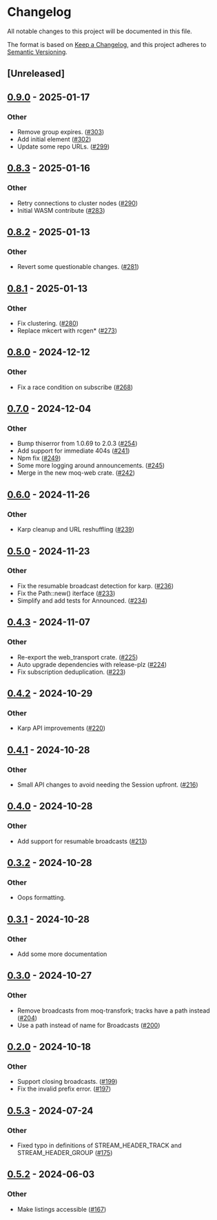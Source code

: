 # Changelog
All notable changes to this project will be documented in this file.

The format is based on [Keep a Changelog](https://keepachangelog.com/en/1.0.0/),
and this project adheres to [Semantic Versioning](https://semver.org/spec/v2.0.0.html).

## [Unreleased]

## [0.9.0](https://github.com/kixelated/moq-rs/compare/moq-transfork-v0.8.3...moq-transfork-v0.9.0) - 2025-01-17

### Other

- Remove group expires. ([#303](https://github.com/kixelated/moq-rs/pull/303))
- Add initial <moq-meet> element ([#302](https://github.com/kixelated/moq-rs/pull/302))
- Update some repo URLs. ([#299](https://github.com/kixelated/moq-rs/pull/299))

## [0.8.3](https://github.com/kixelated/moq-rs/compare/moq-transfork-v0.8.2...moq-transfork-v0.8.3) - 2025-01-16

### Other

- Retry connections to cluster nodes ([#290](https://github.com/kixelated/moq-rs/pull/290))
- Initial WASM contribute ([#283](https://github.com/kixelated/moq-rs/pull/283))

## [0.8.2](https://github.com/kixelated/moq-rs/compare/moq-transfork-v0.8.1...moq-transfork-v0.8.2) - 2025-01-13

### Other

- Revert some questionable changes. ([#281](https://github.com/kixelated/moq-rs/pull/281))

## [0.8.1](https://github.com/kixelated/moq-rs/compare/moq-transfork-v0.8.0...moq-transfork-v0.8.1) - 2025-01-13

### Other

- Fix clustering. ([#280](https://github.com/kixelated/moq-rs/pull/280))
- Replace mkcert with rcgen* ([#273](https://github.com/kixelated/moq-rs/pull/273))

## [0.8.0](https://github.com/kixelated/moq-rs/compare/moq-transfork-v0.7.0...moq-transfork-v0.8.0) - 2024-12-12

### Other

- Fix a race condition on subscribe ([#268](https://github.com/kixelated/moq-rs/pull/268))

## [0.7.0](https://github.com/kixelated/moq-rs/compare/moq-transfork-v0.6.0...moq-transfork-v0.7.0) - 2024-12-04

### Other

- Bump thiserror from 1.0.69 to 2.0.3 ([#254](https://github.com/kixelated/moq-rs/pull/254))
- Add support for immediate 404s ([#241](https://github.com/kixelated/moq-rs/pull/241))
- Npm fix ([#249](https://github.com/kixelated/moq-rs/pull/249))
- Some more logging around announcements. ([#245](https://github.com/kixelated/moq-rs/pull/245))
- Merge in the new moq-web crate. ([#242](https://github.com/kixelated/moq-rs/pull/242))

## [0.6.0](https://github.com/kixelated/moq-rs/compare/moq-transfork-v0.5.0...moq-transfork-v0.6.0) - 2024-11-26

### Other

- Karp cleanup and URL reshuffling ([#239](https://github.com/kixelated/moq-rs/pull/239))

## [0.5.0](https://github.com/kixelated/moq-rs/compare/moq-transfork-v0.4.3...moq-transfork-v0.5.0) - 2024-11-23

### Other

- Fix the resumable broadcast detection for karp. ([#236](https://github.com/kixelated/moq-rs/pull/236))
- Fix the Path::new() iterface ([#233](https://github.com/kixelated/moq-rs/pull/233))
- Simplify and add tests for Announced. ([#234](https://github.com/kixelated/moq-rs/pull/234))

## [0.4.3](https://github.com/kixelated/moq-rs/compare/moq-transfork-v0.4.2...moq-transfork-v0.4.3) - 2024-11-07

### Other

- Re-export the web_transport crate. ([#225](https://github.com/kixelated/moq-rs/pull/225))
- Auto upgrade dependencies with release-plz ([#224](https://github.com/kixelated/moq-rs/pull/224))
- Fix subscription deduplication. ([#223](https://github.com/kixelated/moq-rs/pull/223))

## [0.4.2](https://github.com/kixelated/moq-rs/compare/moq-transfork-v0.4.1...moq-transfork-v0.4.2) - 2024-10-29

### Other

- Karp API improvements ([#220](https://github.com/kixelated/moq-rs/pull/220))

## [0.4.1](https://github.com/kixelated/moq-rs/compare/moq-transfork-v0.4.0...moq-transfork-v0.4.1) - 2024-10-28

### Other

- Small API changes to avoid needing the Session upfront. ([#216](https://github.com/kixelated/moq-rs/pull/216))

## [0.4.0](https://github.com/kixelated/moq-rs/compare/moq-transfork-v0.3.2...moq-transfork-v0.4.0) - 2024-10-28

### Other

- Add support for resumable broadcasts ([#213](https://github.com/kixelated/moq-rs/pull/213))

## [0.3.2](https://github.com/kixelated/moq-rs/compare/moq-transfork-v0.3.1...moq-transfork-v0.3.2) - 2024-10-28

### Other

- Oops formatting.

## [0.3.1](https://github.com/kixelated/moq-rs/compare/moq-transfork-v0.3.0...moq-transfork-v0.3.1) - 2024-10-28

### Other

- Add some more documentation

## [0.3.0](https://github.com/kixelated/moq-rs/compare/moq-transfork-v0.2.0...moq-transfork-v0.3.0) - 2024-10-27

### Other

- Remove broadcasts from moq-transfork; tracks have a path instead ([#204](https://github.com/kixelated/moq-rs/pull/204))
- Use a path instead of name for Broadcasts ([#200](https://github.com/kixelated/moq-rs/pull/200))

## [0.2.0](https://github.com/kixelated/moq-rs/compare/moq-transfork-v0.1.0...moq-transfork-v0.2.0) - 2024-10-18

### Other

- Support closing broadcasts. ([#199](https://github.com/kixelated/moq-rs/pull/199))
- Fix the invalid prefix error. ([#197](https://github.com/kixelated/moq-rs/pull/197))

## [0.5.3](https://github.com/kixelated/moq-rs/compare/moq-transport-v0.5.2...moq-transport-v0.5.3) - 2024-07-24

### Other
- Fixed typo in definitions of STREAM_HEADER_TRACK and STREAM_HEADER_GROUP ([#175](https://github.com/kixelated/moq-rs/pull/175))

## [0.5.2](https://github.com/kixelated/moq-rs/compare/moq-transport-v0.5.1...moq-transport-v0.5.2) - 2024-06-03

### Other
- Make listings accessible ([#167](https://github.com/kixelated/moq-rs/pull/167))
